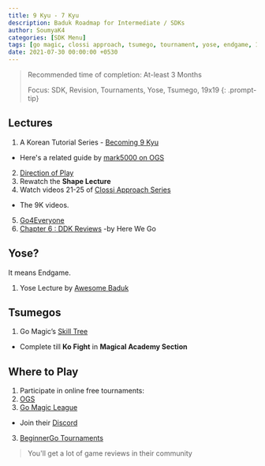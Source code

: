 ```yaml
---
title: 9 Kyu - 7 Kyu
description: Baduk Roadmap for Intermediate / SDKs
author: SoumyaK4
categories: [SDK Menu]
tags: [go magic, clossi approach, tsumego, tournament, yose, endgame, 19x19, ddk revision]
date: 2021-07-30 00:00:00 +0530
---
```


> Recommended time of completion: At-least 3 Months
>
> Focus: SDK, Revision, Tournaments, Yose, Tsumego, 19x19
{: .prompt-tip}

## Lectures

1. A Korean Tutorial Series - <a
   href="https://youtube.com/playlist?list=PLO5jVlKbZT22OSvlFhdiLboMSQtPJ5Qhr&si=VID5pGmJUTHtX21r" target="_blank">Becoming 9 Kyu</a>
- Here's a related guide by <a href="https://forums.online-go.com/t/becoming-9-kyu-a-series-for-beginners/3809" target="_blank">mark5000 on OGS</a>
2. <a href="https://youtu.be/kIvvapIgbZk" target="_blank">Direction of Play</a>
3. Rewatch the **Shape Lecture**
4. Watch videos 21-25 of <a
   href="https://youtube.com/playlist?list=PL5mVjO5OFYSymMy2Mixl7E5vpwFDO_0B4&si=C_V23Nfre_AJsK2M"
   target="_blank">Clossi Approach Series</a>
- The 9K videos.
5. <a href="https://youtube.com/playlist?list=PLTuxcmwHQVgHuL8ge7IHupIdIwwza39Tg&si=RkE2nYxgWAp3Hqqu" target="_blank">Go4Everyone</a>
6. <a href="https://youtube.com/playlist?list=PLsIslX1eRChKRBBnhZPiZn0gc3imJ-SQd&si=b0dM_Fx3q53c6WQ-" target="_blank">Chapter 6 : DDK Reviews</a> -by Here We Go

## Yose?
It means Endgame.

1. Yose Lecture by <a href="https://youtu.be/Cg73RgJRVlk" target="_blank">Awesome Baduk</a>

## Tsumegos

1. Go Magic’s <a href="https://gomagic.org/go-problems/" target="_blank">Skill Tree</a>
- Complete till **Ko Fight** in **Magical Academy Section**

## Where to Play

1. Participate in online free tournaments:
1. <a href="https://online-go.com/tournaments" target="_blank">OGS</a>
2. <a href="https://gomagic.org/league/" target="_blank">Go Magic League</a>
- Join their <a href="https://discord.gg/TVbY7MbRrU" target="_blank">Discord</a>
3. <a href="https://discord.com/invite/ANwpMwCNkv" target="_blank">BeginnerGo Tournaments</a>

> You'll get a lot of game reviews in their community
